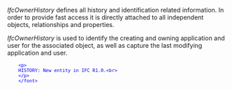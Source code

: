 _IfcOwnerHistory_ defines all history and identification related information. In order to provide fast access it is directly attached to all independent objects, relationships and properties.

_IfcOwnerHistory_ is used to identify the creating and owning application and user for the associated object, as well as capture the last modifying application and user.

> <font color="#0000FF" size="-1">
		<p>
    	HISTORY: New entity in IFC R1.0.<br>
	    </p>
    	</font>